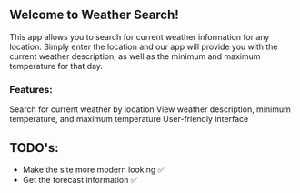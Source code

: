 ## Welcome to Weather Search!

This app allows you to search for current weather information for any location. 
Simply enter the location and our app will provide you with the current weather description, as well as the minimum and maximum temperature for that day.

### Features:
Search for current weather by location
View weather description, minimum temperature, and maximum temperature
User-friendly interface


## TODO's:
* Make the site more modern looking :white_check_mark:
* Get the forecast information :white_check_mark:

